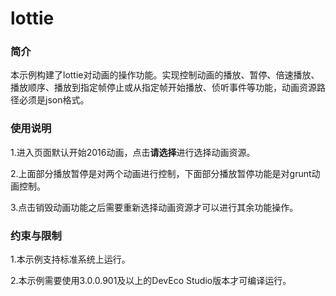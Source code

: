 # lottie

### 简介

本示例构建了lottie对动画的操作功能。实现控制动画的播放、暂停、倍速播放、播放顺序、播放到指定帧停止或从指定帧开始播放、侦听事件等功能，动画资源路径必须是json格式。

### 使用说明

1.进入页面默认开始2016动画，点击**请选择**进行选择动画资源。

2.上面部分播放暂停是对两个动画进行控制，下面部分播放暂停功能是对grunt动画控制。

3.点击销毁动画功能之后需要重新选择动画资源才可以进行其余功能操作。

### 约束与限制

1.本示例支持标准系统上运行。

2.本示例需要使用3.0.0.901及以上的DevEco Studio版本才可编译运行。